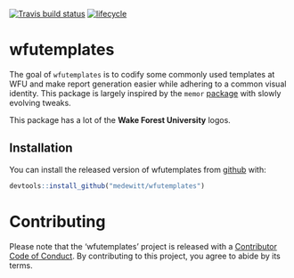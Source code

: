
<!-- README.md is generated from README.Rmd. Please edit that file -->

[![Travis build
status](https://travis-ci.org/medewitt/wfutemplates.svg?branch=master)](https://travis-ci.org/medewitt/wfutemplates)
[![lifecycle](https://img.shields.io/badge/lifecycle-experimental-orange.svg)](https://www.tidyverse.org/lifecycle/#experimental)

# wfutemplates

The goal of `wfutemplates` is to codify some commonly used templates at
WFU and make report generation easier while adhering to a common visual
identity. This package is largely inspired by the `memor`
[package](https://github.com/hebrewseniorlife/memor) with slowly
evolving tweaks.

This package has a lot of the **Wake Forest University** logos.

## Installation

You can install the released version of wfutemplates from
[github](https://github.com) with:

``` r
devtools::install_github("medewitt/wfutemplates")
```

# Contributing

Please note that the ‘wfutemplates’ project is released with a
[Contributor Code of Conduct](CODE_OF_CONDUCT.md). By contributing to
this project, you agree to abide by its terms.
